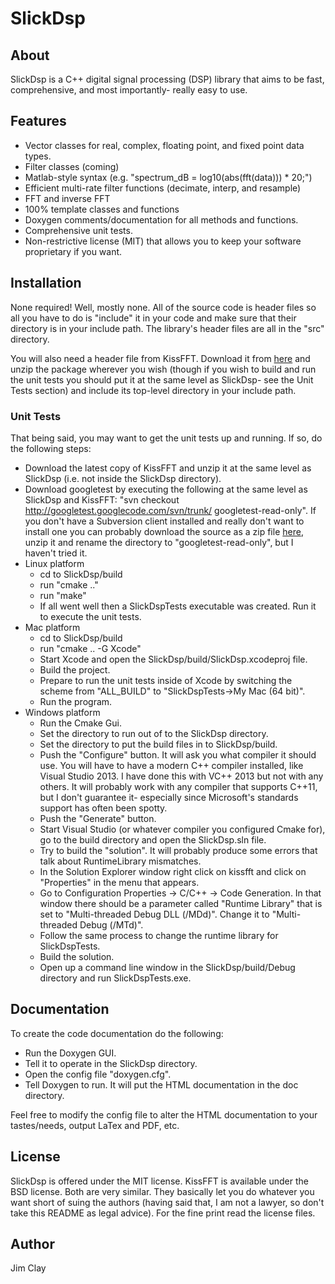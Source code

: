 SlickDsp
========

## About
SlickDsp is a C++ digital signal processing (DSP) library that aims to be fast, comprehensive, and most importantly- really easy to use.

## Features
* Vector classes for real, complex, floating point, and fixed point data types.
* Filter classes (coming)
* Matlab-style syntax (e.g. "spectrum_dB = log10(abs(fft(data))) * 20;")
* Efficient multi-rate filter functions (decimate, interp, and resample)
* FFT and inverse FFT
* 100% template classes and functions
* Doxygen comments/documentation for all methods and functions.
* Comprehensive unit tests.
* Non-restrictive license (MIT) that allows you to keep your software proprietary if you want.

## Installation
None required!  Well, mostly none.  All of the source code is header files so all you have to do is "include" it in your code and make sure that their directory is in your include path.  The library's header files are all in the "src" directory.

You will also need a header file from KissFFT.  Download it from [here](https://sourceforge.net/projects/kissfft/) and unzip the package wherever you wish (though if you wish to build and run the unit tests you should put it at the same level as SlickDsp- see the Unit Tests section) and include its top-level directory in your include path.

### Unit Tests
That being said, you may want to get the unit tests up and running.  If so, do the following steps:

* Download the latest copy of KissFFT and unzip it at the same level as SlickDsp (i.e. not inside the SlickDsp directory).
* Download googletest by executing the following at the same level as SlickDsp and KissFFT: "svn checkout http://googletest.googlecode.com/svn/trunk/ googletest-read-only".  If you don't have a Subversion client installed and really don't want to install one you can probably download the source as a zip file [here](https://code.google.com/p/googletest/downloads/list), unzip it and rename the directory to "googletest-read-only", but I haven't tried it.
* Linux platform
    * cd to SlickDsp/build
    * run "cmake .."
    * run "make"
    * If all went well then a SlickDspTests executable was created.  Run it to execute the unit tests.
* Mac platform
    * cd to SlickDsp/build
    * run "cmake .. -G Xcode"
    * Start Xcode and open the SlickDsp/build/SlickDsp.xcodeproj file.
    * Build the project.
    * Prepare to run the unit tests inside of Xcode by switching the scheme from "ALL_BUILD" to "SlickDspTests->My Mac (64 bit)".
    * Run the program.
* Windows platform
    * Run the Cmake Gui.
    * Set the directory to run out of to the SlickDsp directory.
    * Set the directory to put the build files in to SlickDsp/build.
    * Push the "Configure" button.  It will ask you what compiler it should use.  You will have to have a modern C++ compiler installed, like Visual Studio 2013.  I have done this with VC++ 2013 but not with any others.  It will probably work with any compiler that supports C++11, but I don't guarantee it- especially since Microsoft's standards support has often been spotty.
    * Push the "Generate" button.
    * Start Visual Studio (or whatever compiler you configured Cmake for), go to the build directory and open the SlickDsp.sln file.
    * Try to build the "solution".  It will probably produce some errors that talk about RuntimeLibrary mismatches.
    * In the Solution Explorer window right click on kissfft and click on "Properties" in the menu that appears.
    *  Go to Configuration Properties -> C/C++ -> Code Generation.  In that window there should be a parameter called "Runtime Library" that is set to "Multi-threaded Debug DLL (/MDd)".  Change it to "Multi-threaded Debug (/MTd)".
    *  Follow the same process to change the runtime library for SlickDspTests.
    *  Build the solution.
    *  Open up a command line window in the SlickDsp/build/Debug directory and run SlickDspTests.exe.

## Documentation
To create the code documentation do the following:

* Run the Doxygen GUI.
* Tell it to operate in the SlickDsp directory.
* Open the config file "doxygen.cfg".
* Tell Doxygen to run.  It will put the HTML documentation in the doc directory.

Feel free to modify the config file to alter the HTML documentation to your tastes/needs, output LaTex and PDF, etc.

## License
SlickDsp is offered under the MIT license.  KissFFT is available under the BSD license.  Both are very similar.  They basically let you do whatever you want short of suing the authors (having said that, I am not a lawyer, so don't take this README as legal advice).  For the fine print read the license files.

## Author
Jim Clay